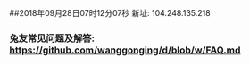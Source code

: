 ##2018年09月28日07时12分07秒 新址: 104.248.135.218
### 兔友常见问题及解答: https://github.com/wanggonging/d/blob/w/FAQ.md
